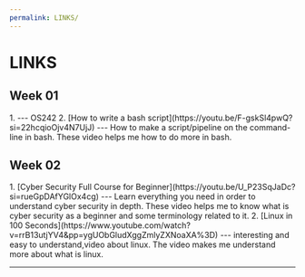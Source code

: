 ```yaml
---
permalink: LINKS/
---
```



# LINKS

<h2>Week 01</h2>
1. <https://os.vlsm.org/> --- OS242
2. [How to write a bash script](https://youtu.be/F-gskSl4pwQ?si=22hcqioOjv4N7UjJ) --- 
How to make a script/pipeline on the command-line in bash. 
These video helps me how to do more in bash.

<h2>Week 02</h2>
1. [Cyber Security Full Course for Beginner](https://youtu.be/U_P23SqJaDc?si=rueGpDAfYGlOx4cg) --- Learn everything you need in order to understand cyber security in depth. These video helps me to know what is cyber security as a beginner and some terminology related to it.
2. [Linux in 100 Seconds](https://www.youtube.com/watch?v=rrB13utjYV4&pp=ygUObGludXggZmlyZXNoaXA%3D) --- interesting and easy to understand,video about linux. The video makes me understand more about what is linux. 

<br>
<hr>
